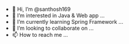 - 👋 Hi, I’m @santhosh169
- 👀 I’m interested in Java & Web app ...
- 🌱 I’m currently learning Spring Framework ...
- 💞️ I’m looking to collaborate on ...
- 📫 How to reach me ...

<!---
santhosh169/santhosh169 is a ✨ special ✨ repository because its `README.md` (this file) appears on your GitHub profile.
You can click the Preview link to take a look at your changes.
--->
